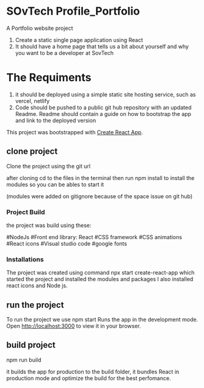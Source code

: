 #  SOvTech Profile_Portfolio
A Portfolio website project 
1. Create a static single page application using React
2. It should have a home page that tells us a bit about yourself and why you want to be a developer at SovTech
  
  # The Requiments
  

  1. it should be deployed using a simple static site hosting service, such as vercel, netlify
  2. Code should be pushed to a public git hub repository with an updated Readme. Readme should contain a guide on how to bootstrap the app and link to the deployed version

  This project was bootstrapped with [Create React App](https://github.com/anemthat/Profile_Portfolio).

  ## clone project

  Clone the project using the git url

  after cloning cd to the files in the terminal
  then run npm install to install the modules so you can be ables to start it

  (modules were added on gitignore because of the space issue on git hub)


  ### Project Build

  the project was build using these:

  #NodeJs
  #Front end library: React
  #CSS framework
  #CSS animations
  #React icons
  #Visual studio code
  #google fonts

 ### Installations

 The project was created using command npx start create-react-app
 which started  the project and installed the modules and packages
 I also installed react icons and Node js.


 ## run the project

 To run the project  we use npm start
 Runs the app in the development mode.\
 Open [http://localhost:3000](http://localhost:3000) to view it in your browser.

 ## build project

 npm run build

 it builds the app for production to the build folder, it bundles React in production mode and optimize the build for the best perfomance.
